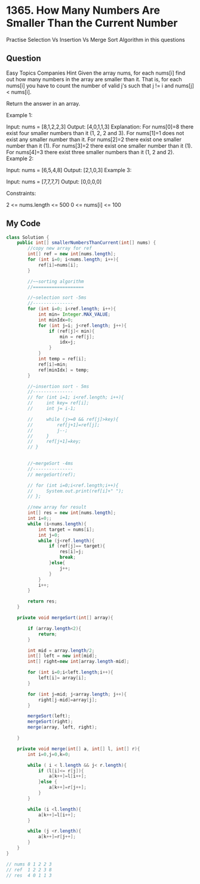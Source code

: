 # 1365. How Many Numbers Are Smaller Than the Current Number

Practise Selection Vs Insertion Vs Merge Sort Algorithm in this questions

## Question 

Easy
Topics
Companies
Hint
Given the array nums, for each nums[i] find out how many numbers in the array are smaller than it. That is, for each nums[i] you have to count the number of valid j's such that j != i and nums[j] < nums[i].

Return the answer in an array.

 

Example 1:

Input: nums = [8,1,2,2,3]
Output: [4,0,1,1,3]
Explanation: 
For nums[0]=8 there exist four smaller numbers than it (1, 2, 2 and 3). 
For nums[1]=1 does not exist any smaller number than it.
For nums[2]=2 there exist one smaller number than it (1). 
For nums[3]=2 there exist one smaller number than it (1). 
For nums[4]=3 there exist three smaller numbers than it (1, 2 and 2).
Example 2:

Input: nums = [6,5,4,8]
Output: [2,1,0,3]
Example 3:

Input: nums = [7,7,7,7]
Output: [0,0,0,0]
 

Constraints:

2 <= nums.length <= 500
0 <= nums[i] <= 100


## My Code

```java
class Solution {
    public int[] smallerNumbersThanCurrent(int[] nums) {
        //copy new array for ref
        int[] ref = new int[nums.length];
        for (int i=0; i<nums.length; i++){
            ref[i]=nums[i];
        }

        //~~sorting algorithm
        //===================

        //~selection sort -5ms
        //---------------
        for (int i=0; i<ref.length; i++){
            int min= Integer.MAX_VALUE;
            int minIdx=0;
            for (int j=i; j<ref.length; j++){
                if (ref[j]< min){
                    min = ref[j];
                    idx=j;
                }
            }
            int temp = ref[i];
            ref[i]=min;
            ref[minIdx] = temp;
        }

        //~insertion sort - 5ms
        //---------------
        // for (int i=1; i<ref.length; i++){
        //     int key= ref[i];
        //     int j= i-1;

        //     while (j>=0 && ref[j]>key){
        //         ref[j+1]=ref[j];
        //         j--;
        //     }
        //     ref[j+1]=key;
        // }
 

        //~mergeSort -4ms
        //---------------
        // mergeSort(ref);

        // for (int i=0;i<ref.length;i++){
        //     System.out.print(ref[i]+" ");
        // };

        //new array for result
        int[] res = new int[nums.length];
        int i=0;;
        while (i<nums.length){
            int target = nums[i];
            int j=0;
            while (j<ref.length){
                if (ref[j]== target){
                    res[i]=j;
                    break;
                }else{
                    j++;
                }
            }
            i++;
        }

        return res;
    }

    private void mergeSort(int[] array){

        if (array.length<2){
            return;
        }

        int mid = array.length/2;
        int[] left = new int[mid];
        int[] right=new int[array.length-mid];

        for (int i=0;i<left.length;i++){
            left[i]= array[i];
        }

        for (int j=mid; j<array.length; j++){
            right[j-mid]=array[j];
        }

        mergeSort(left);
        mergeSort(right);
        merge(array, left, right);

    }

    private void merge(int[] a, int[] l, int[] r){
        int i=0,j=0,k=0;

        while ( i < l.length && j< r.length){
            if (l[i]<= r[j]){
                a[k++]=l[i++];
            }else {
                a[k++]=r[j++];
            }
        }

        while (i <l.length){
            a[k++]=l[i++];
        }

        while (j <r.length){
            a[k++]=r[j++];
        }
    }
}

// nums 8 1 2 2 3
// ref  1 2 2 3 8
// res  4 0 1 1 3

```